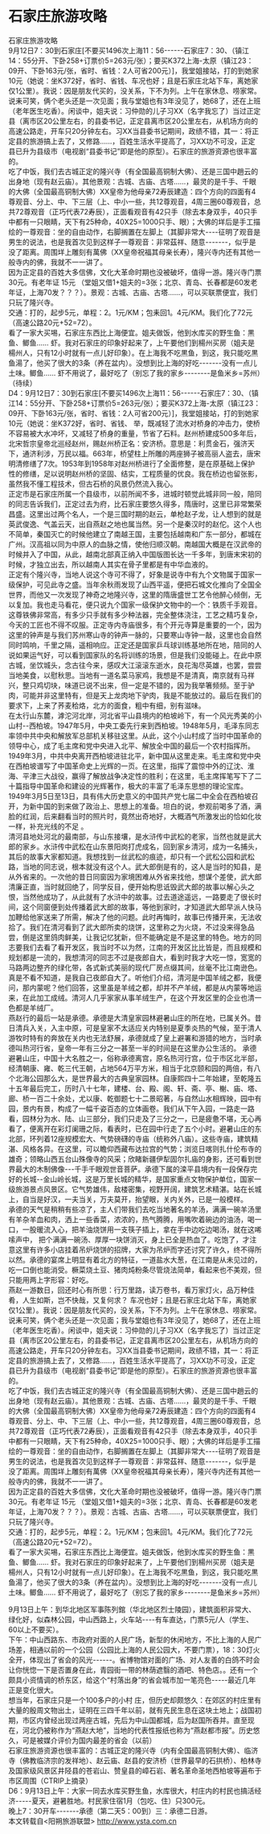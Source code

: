 # 石家庄旅游攻略  
石家庄旅游攻略  
9月12日7：30到石家庄[不要买1496次上海11：56------石家庄7：30、（镇江14：55分开、下卧258+订票价5=263元/张）；要买K372上海-太原（镇江23：09开、下卧163元/张，省时、省钱：2人可省200元）]，我堂姐接站，打的到她家10元（她说：坐K372好，省时、省钱、车况也好；且是石家庄北站下车，离她家仅1公里）。我说：因是朋友代买的，没关系，下不为列。上午在家休息、唠家常。说耒可笑，俩个老头还是一次见面；我与堂姐也有3年没见了，她68了，还在上班（老年医生吃香）。闲谈中，姐夫说：习仲勋的儿子习XX（名字我忘了）当过正定县（离市区20公里左右，的县委书记，正定县离市区20公里左右，从机场方向的高速公路走，开车只20分钟左右。习XX当县委书记期间，政绩不错，其一：将正定县的旅游搞上去了，又修路……，百姓生活水平提高了，习XX功不可没，正定县已升为县级市（电视剧“县委书记”即是他的原型）。石家庄的旅游资源也很丰富的。   
吃了中饭，我们去古城正定的隆兴寺（有全国最高铜制大佛）、还是三国中趙云的出身地（现有赵云庙）。其他景观：古城、古庙、古塔……，最灵的是千手、千眼的大佛（全国最高铜制大佛）XX皇帝为他母亲72寿辰建造：四个方向的四面有4尊观音、分上、中、下三层（上、中小一些，共12尊观音，4周三圈60尊观音，总共72尊观音（正巧代表72寿辰），正面看观音有42只手（除去本身双手，40只手中都有一只眼睛，天下有25种命，40X25=1000只手、眼）；大佛的垟后是手工描绘的一尊观音：坐的自由动作，右脚搁置在左脚上（其脚非常大----征明了观音是男生的说法，也是我首次见到这样子一尊观音：非常茲祥、随意-------，似乎是没了距离。周围垟上雕刻有萬佛（XX皇帝祝福其母亲长寿），隆兴寺内还有其他一般寺内的佛，我就不一一讲了。   
因为正定县的百姓大多信佛，文化大革命时期也没被破坏，值得一游。隆兴寺门票30元。有老年证 15元 （堂姐又借1+姐夫的=3张；北京、青岛、长春都是60发老年证，上海70发？？？）。景观：古城、古庙、古塔……，可以买联票便宜，我们只玩了隆兴寺。   
交通：打的，起步5元，单程：2。1元/KM；包耒回1。4元/KM。我们化了72元（高速公路20元+52=72）。   
看了一家大买埸，石家庄东西比上海便宜。姐夫做饭，他到水库买的野生鱼：黒鱼、鲫鱼…… 虾。我对石家庄的印象好起来了，上午要他们到楊州买房（姐夫是楊州人，只有12小时就有一点儿好印象）。在上海我不吃黒鱼，到这，我只能吃黒鱼湯了，他买了很大的3条（养在盆内）。没想到比上海的好吃-------没有一点儿土味。鲫鱼…… 虾不用说了，最好吃了（别忘了我的家乡--------是鱼米乡=苏州）（待续）  
D4：9月12日7：30到石家庄[不要买1496次上海11：56------石家庄7：30、（镇江14：55分开、下卧258+订票价5=263元/张）；要买K372上海-太原（镇江23：09开、下卧163元/张，省时、省钱：2人可省200元）]，我堂姐接站，打的到她家10元（她说：坐K372好，省时、省钱、 举，既减轻了流水对桥身的冲击力，使桥不容易被大水冲坏，又减轻了桥身的重量，节省了石料。赵州桥建成500多年后，北宋哲宗皇帝北巡经赵州，赐赵州桥正名：安济桥。意思是：利贯金石，强济天下，通济利涉，万民以福。663年，桥望柱上所雕的两座狮子被高丽人盗去，唐宋明清修缮了7次。1953年到1958年对赵州桥进行了全面修整，是在原基础上保护性的修缮，足以说明赵州桥的坚固、结实，工程质量的优良。我在桥边也留张影，虽然我不懂工程技术，但古石桥的风景仍然流入我心。   
正定市是石家庄所属一个县级市，以前所闻不多，进城时顿觉此城非同一般，陪同的同志告诉我们，正定过去为府，比石家庄要悠久得多，隋唐时，这里已非常繁荣昌盛。这里出过两个名人，一个是三国时期的赵云，单枪赵子龙，让人想到的就是英武俊逸、气盖云天，出自燕赵之地也属当然。另一个是秦汉时的赵佗。这个人也不简单，秦国灭亡的时候他建立了南越王国，主要包括越南和广东一部分，都城在广州。汉高祖以同为中原人的血脉之情，使他归顺汉朝。南越国大概是在汉武帝的时候并入了中国，从此，越南北部真正纳入中国版图长达一千多年，到唐末宋初的时候，才独立出去，所以越南人其实在骨子里都是有中华血液的。   
正定有个隆兴寺，当地人说这个寺可不得了，好象是说寺中有九个文物属于国家一级保护，可见此寺之盛。当年余秋雨发现了山西平遥，便把石城文化推向了全国全世界，而他又一次发现了神奇之地隆兴寺，这里的隋唐盛世工艺令他醉心倾倒，无以复加。我也走马看花，便只说九个国家一级保护文物中的一个：铁质千手观音。这尊铁佛非常高，有多少只手就有多少种法器，完全整体浇注，工艺之精巧复杂，今天的工匠也不得不叹服。正定寺内寺庙很多，有个开元寺算是重要的一个，因为这里的钟声是与我们苏州寒山寺的钟声一脉的，只要寒山寺钟一敲，这里也会自然同时鸣响，千里之隔，遥相响应。正定还是国家乒乓球训练基地所在地，陪同的人说如果运气好，可以看到国家队的名将训练的场景，但是我们没能碰上。在此中原古城，坐饮城头，念古往今来，感叹大江滚滚东逝水，良花淘尽英雄，也罢，尝尝当地美食，以慰秋思。当地有一道名菜马家鸡，我想是不是清真，南京就有马祥兴，整只鸡切块，味道已说不出来，但一定是不错的，因为我举箸频频。至于驴肉，可能并非这里特有，但是天上龙肉地下驴肉，我是不能放过的。最后在我们的要求下，上来了荞麦秴烙，北方的面食，粗中有细，别有滋味。   
在太行山东麓，滹沱河北岸，河北省平山县境内的柏坡岭下，有一个风光秀美的小山村--西柏坡。1947年5月，中央工委先行来到西柏坡。1948年5月，毛泽东同志率领中共中央和解放军总部机关移驻这里。从此，这个小山村成了当时中国革命的领导中心，成了毛主席和党中央进入北平、解放全中国的最后一个农村指挥所。1949年3月，中共中央离开西柏坡进驻北平，新中国从这里走来。毛主席和党中央在西柏坡谱写了中国革命史上光辉的一页。在这里，指挥了震惊中外的辽沈、淮海、平津三大战役，赢得了解放战争决定性的胜利；在这里，毛主席挥笔写下了二十篇指导中国革命和建设的光辉著作，极大的丰富了毛泽东思想的理论宝库。1949年3月5日至13日，具有伟大历史意义的中国共产党七届二中全会在西柏坡召开，为新中国的到来做了政治上、思想上的准备。坦白的说，参观前喝多了酒，满脸的红润，后来翻看当时的照片时，竟然出奇地好，大概酒气所激发出的恰如化妆一样，补充光线的不足 。   
清河县地处河北的最南部，与山东接壤，是水浒传中武松的老家，当然也就是武大郎的家乡。水浒传中武松在山东景阳岗打虎成名，回到家乡清河，成为一名捕头，其后的故事大家都知道。我想找到一丝武松的痕迹，却只有一个武松公园和武松路，当地的同志说，根本就没有这个人。武大郎倒是有的，这人是当时的知县，是从外省来的。一次他的昔日同窗因为家境困难从外省来找他，想谋个差使，武大郎清廉正直，当时就回绝了，同学反目，便开始构思诋毁武大郎的故事以解心头之恨，当然他成功了，从此就有了水浒中的故事。过去道途遥远，一路要走了很长时间，这个同窗便到处传播着武大郎的故事，等他到家时，才知道武大郎早派人快马加鞭给他家送来了所需，解决了他的问题。此时再悔时，故事已传播开来，无法收拾了。我们在清河看到了武大郎所卖的烧饼，这里称之为火烧，不过没来得急品尝，倒是这里鸽肉鲜美，让我记忆犹新，但不能确定是不是这里的特色。地方的同志要我们去看了看开发区，我当时不以为然，江南的开发区比比皆是，而且规模和规划都是一流的，我想清河的同志不过是夜郎自大，看到时我才大吃一惊，宽宽的马路两边整齐的绿化带，各式新式美丽的现代厂房点缀其间，丝毫不比江南逊色。真是不看不知道，是我自己夜郎自大了。听他们介绍，清河是中国羊绒之都，我便问，那内蒙呢？他们回答，这里虽是羊绒之都，却并不产羊绒，都是从内蒙等地运来，在此加工成绒。清河人几乎家家从事羊绒生产，在这个开发区里的企业也清一色都是羊绒厂。   
燕赵行的最后一站是承德。承德是大清皇家园林避暑山庄的所在地，已属关外。昔日清兵入关，入主中原，可是皇家不太适应关内特别是夏季炎热的气候，至于清人游牧时特有的奔放在关内也无法舒展，承德就成了皇上避署和游猎的地方，当时承德叫热河行省，皇帝一年有三分之一甚至一半的时间是在这里办公生活的。  承德避暑山庄，中国十大名胜之一，俗称承德离宫，原名热河行宫，位于市区北半部，经清朝康、雍、乾三代王朝，占地564万平方米，相当于北京颐和园的两倍，有八个北海公园那么大，是世界最大的古典皇家园林。自康熙四十二年始建，至乾隆五十五年最后完工，历时八十七年，建楼、台、殿、阁、轩、斋、亭、榭、庙、塔、廊、桥一百二十余处，尤以康、乾御题七十二景昭著，与自然山水相辉映，园中有园，景内有景，构成了一幅千姿百态的立体画卷。我们从下午入园，一路走一路看，园林分为水、陆、山三部分，我们只走及了三分之一，已是疲惫不堪，无心再看了，便离开在彩灯阑珊之际，看表时，已在园中行走了五个小时。避暑山庄的东北部，环列着12座规模宏大、气势磅礴的寺庙（统称外八庙）。这些寺庙，建筑精湛、风格各异。在这里，可以瞻仰西藏布达拉宫的气势；浏览日喀则扎什伦布寺的雄奇；领略山西五台山殊像寺的风采；欣睹新疆伊犁固尔扎庙的身影，还可看到世界最大的木制佛像---千手千眼观世音菩萨。承德下属的滦平县境内有一段保存完好的长城--金山岭长城，这是万里长城的精华，是国家重点文物保护单位，国家一级旅游景点风景区。它气势雄伟，敌楼密集，视野开阔，建筑艺术精湛。站在长城上，自当是好汉，一夫当关，万夫莫开，抬望眼，关内关外，已是一般模样。   
承德的天气是稍稍有些凉了，主人们带我们去吃当地著名的羊汤，满满一碗羊汤里有羊杂羊血和肉，洒上一些香菜，浓浓的，热气腾腾，用嘴吹着碗边的油汤，喝一口，一股暖流入心，把羊油烧饼用一支筷子插上，拿在手中边吃边喝汤，就在这唏嗦声中， 把个满满一碗汤、厚厚一块饼消灭，身上已全是热血了。吃饱了，才注意这里有许多小店挂着吊炉烧饼的招牌，大家为吊炉而字还讨究了许久，终不得所以然。承德的宴席上明显有着北方的特征，一道盐水大葱，在江南是从未见过的，吃一口倒也能消受。橛菜烧土豆、猪肉炖粉条尽管烧法简单，看起来也不美观，但只能用两上字形容：好吃。   
燕赵一游数日，回还时心有所思：行万里路，读万卷书，看万家灯火，品万种佳肴，人生如斯，岂不快哉，又复何求？ 车况也好；且是石家庄北站下车，离她家仅1公里）。我说：因是朋友代买的，没关系，下不为列。上午在家休息、唠家常。说耒可笑，俩个老头还是一次见面；我与堂姐也有3年没见了，她68了，还在上班（老年医生吃香）。闲谈中，姐夫说：习仲勋的儿子习XX（名字我忘了）当过正定县（离市区20公里左右，的县委书记，正定县离市区20公里左右，从机场方向的高速公路走，开车只20分钟左右。习XX当县委书记期间，政绩不错，其一：将正定县的旅游搞上去了，又修路……，百姓生活水平提高了，习XX功不可没，正定县已升为县级市（电视剧“县委书记”即是他的原型）。石家庄的旅游资源也很丰富的。   
吃了中饭，我们去古城正定的隆兴寺（有全国最高铜制大佛）、还是三国中趙云的出身地（现有赵云庙）。其他景观：古城、古庙、古塔……，最灵的是千手、千眼的大佛（全国最高铜制大佛）XX皇帝为他母亲72寿辰建造：四个方向的四面有4尊观音、分上、中、下三层（上、中小一些，共12尊观音，4周三圈60尊观音，总共72尊观音（正巧代表72寿辰），正面看观音有42只手（除去本身双手，40只手中都有一只眼睛，天下有25种命，40X25=1000只手、眼）；大佛的垟后是手工描绘的一尊观音：坐的自由动作，右脚搁置在左脚上（其脚非常大----征明了观音是男生的说法，也是我首次见到这样子一尊观音：非常茲祥、随意-------，似乎是没了距离。周围垟上雕刻有萬佛（XX皇帝祝福其母亲长寿），隆兴寺内还有其他一般寺内的佛，我就不一一讲了。   
因为正定县的百姓大多信佛，文化大革命时期也没被破坏，值得一游。隆兴寺门票30元。有老年证 15元 （堂姐又借1+姐夫的=3张；北京、青岛、长春都是60发老年证，上海70发？？？）。景观：古城、古庙、古塔……，可以买联票便宜，我们只玩了隆兴寺。   
交通：打的，起步5元，单程：2。1元/KM；包耒回1。4元/KM。我们化了72元（高速公路20元+52=72）。   
看了一家大买埸，石家庄东西比上海便宜。姐夫做饭，他到水库买的野生鱼：黒鱼、鲫鱼…… 虾。我对石家庄的印象好起来了，上午要他们到楊州买房（姐夫是楊州人，只有12小时就有一点儿好印象）。在上海我不吃黒鱼，到这，我只能吃黒鱼湯了，他买了很大的3条（养在盆内）。没想到比上海的好吃-------没有一点儿土味。鲫鱼…… 虾不用说了，最好吃了（别忘了我的家乡--------是鱼米乡=苏州）  
  
9月13日上午：到华北地区军事陈列錧（华北地区烈士陵园），建筑面积非常大、绿化好，似森林公园，中山西路上，火车站----有车直达，门票5元/人（学生、60以上不要买）。   
下午：中山西路东、市政府对面的人民广场，新型的休闲地方，不比上海的人民广场差，相通以前的一个公园（公园比上海的人民公园大，不要门票），18：30灯火全开，体现出了省会的风光------。省博物馆对面的广场、对人友善的白鸽不时会让你恍惚一下是否置身在此，青园街一带的林荫遮翳的酒吧、特色店。。还有一个颇具小资情调的桥东区，给这个“村落出身”的省会城市加一笔亮色-----最近几年正是变化很大。   
想当年，石家庄只是一个100多户的小村 庄，但历史却颇悠久：在郊区的村庄里有大量的殷周文物出土，证明在三四千年以前，就有先民生息在这块土地上；战国初期，市区内曾经出现过两座古城，先后为中山国都城，后为赵国所吞并。直至现在，河北仍被称作为“燕赵大地”，当地的代表性报纸也称为“燕赵都市报”。历史悠久，可是被媒介评价为国内最差的省会（以前）  
石家庄旅游资源也很丰富的：古城正定的隆兴寺（内有全国最高铜制大佛）、临济寺（佛教临济宗的发祥地）、赵云庙、赵县的安济桥（世界最早的石拱桥）、柏林寺及国家级风景区井陉县的苍岩山、赞皇县的嶂石岩、著名革命圣地西柏坡等遍布于市区周围（CTRIP上摘录）  
D6：9月13日上午：大家一同去水库买野生鱼，水库很大，村庄内的村民也搞活经济-----夏天，避暑胜地。村民家住宿1月（包吃、住）只300元。   
晚上7：30开车-------承德（第二天5：00到）三：承德二日游。   
本文转载自<阳朔旅游联盟> http://www.ysta.com.cn  
  
